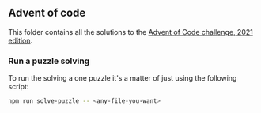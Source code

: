 ## Advent of code

This folder contains all the solutions to the [Advent of Code challenge, 2021 edition](https://adventofcode.com/2021).

### Run a puzzle solving

To run the solving a one puzzle it's a matter of just using the following script:

```sh
npm run solve-puzzle -- <any-file-you-want>
```
